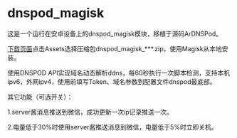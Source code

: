 # dnspod_magisk
这是一个运行在安卓设备上的dnspod_magisk模块，移植于源码ArDNSPod。

[下载页面](https://github.com/410154425/dnspod_magisk/releases)点击Assets选择压缩包dnspod_magisk_***.zip，使用Magisk从本地安装。

使用DNSPOD API实现域名动态解析ddns，每60秒执行一次脚本检测，支持本机ipv6，外网ipv4，使用前填写Token、域名参数到配置文件dnspod最底部。

其它功能（可选开关）：

1.server酱消息推送到微信，成功更新一次ip记录推送一次。

2.电量低于30%时使用server酱推送消息到微信，电量低于5%时立即关机。
